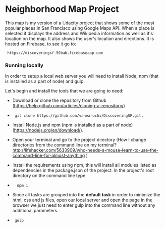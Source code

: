 # **Neighborhood Map Project**

This map is my version of a Udacity project that shows some of the most popular places in San Francisco using Google Maps API. When a place is selected it displays the address and Wikipedia information as well as it's location on the map. It also shows the user's location and directions. It is hosted on Firebase, to see it go to:

     https://discoveringsf-59bab.firebaseapp.com

### **Running locally**

In order to setup a local web server you will need to install Node, npm (that is installed as a part of node) and gulp.

Let's begin and install the tools that we are going to need:

- Download or clone the repository from Github (https://help.github.com/articles/cloning-a-repository/)
-      git clone https://github.com/vanearochi/DiscoveringSF.git.

- Install Node.js and npm (npm is installed as a part of node)            (https://nodejs.org/en/download/).

- Open your terminal and go to the project directory (How I change directories from the command line on my terminal? http://lifehacker.com/5633909/who-needs-a-mouse-learn-to-use-the-command-line-for-almost-anything )

- Install the requirements using npm, this will install all modules listed as dependencies in the package.json of the project. In the project's root directory on the command line type:
-       npm i


- Since all tasks are grouped into the **default task** in order to minimize the html, css and js files, open our local server and open the page in the browser  we just need to enter gulp into the command line without any additional parameters.
-      gulp


